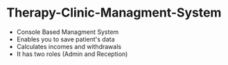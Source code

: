 # Therapy-Clinic-Managment-System
* Console Based Managment System <br>
* Enables you to save patient's data <br>
* Calculates incomes and withdrawals
* It has two roles (Admin and Reception)

